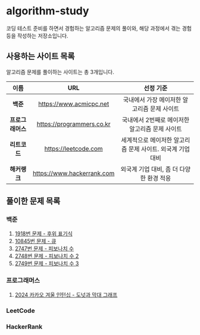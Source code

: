 # algorithm-study

코딩 테스트 준비를 하면서 경험하는 알고리즘 문제의 풀이와, 해당 과정에서 겪는 경험 등을 작성하는 저장소입니다.

## 사용하는 사이트 목록

알고리즘 문제를 풀이하는 사이트는 총 3개입니다.

|     이름     |            URL             |               선정 기준               |
|:----------:|:--------------------------:|:---------------------------------:|
|   **백준**   |  https://www.acmicpc.net   |     국내에서 가장 메이저한 알고리즘 문제 사이트      |
| **프로그래머스** | https://programmers.co.kr  |    국내에서 2번째로 메이저한 알고리즘 문제 사이트     |
|  **리트코드**  |    https://leetcode.com    | 세계적으로 메이저한 알고리즘 문제 사이트. 외국계 기업 대비 |
|  **해커랭크**  | https://www.hackerrank.com |     외국계 기업 대비, 좀 더 다양한 환경 적응      |

## 풀이한 문제 목록

### 백준

<ol>
  <li><a href="https://www.acmicpc.net/problem/1918">1918번 문제 - 후위 표기식</a></li>
  <li><a href="https://www.acmicpc.net/problem/10845">10845번 문제 - 큐</a></li>
  <li><a href="https://www.acmicpc.net/problem/2747">2747번 문제 - 피보나치 수</a></li>
  <li><a href="https://www.acmicpc.net/problem/2748">2748번 문제 - 피보나치 수 2</a></li>
  <li><a href="https://www.acmicpc.net/problem/2749">2749번 문제 - 피보나치 수 3</a></li>
</ol>

### 프로그래머스

<ol>
  <li><a href="https://school.programmers.co.kr/learn/courses/30/lessons/258711">2024 카카오 겨울 인턴십 - 도넛과 막대 그래프</a></li>
</ol>

### LeetCode

### HackerRank

